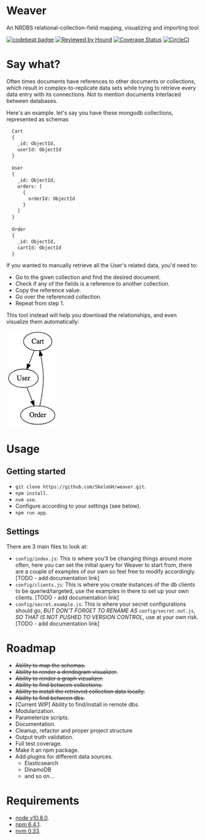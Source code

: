 # Weaver

An NRDBS relational-collection-field mapping, visualizing and importing tool

[![codebeat badge](https://codebeat.co/badges/d6101e2d-7c26-4c19-a820-d90a96a5fd54)](https://codebeat.co/projects/github-com-skelogh-weaver-master) [![Reviewed by Hound](https://img.shields.io/badge/Reviewed_by-Hound-8E64B0.svg)](https://houndci.com) [![Coverage Status](https://coveralls.io/repos/github/SkeloGH/weaver/badge.svg)](https://coveralls.io/github/SkeloGH/weaver) [![CircleCI](https://circleci.com/gh/SkeloGH/weaver.svg?style=svg)](https://circleci.com/gh/SkeloGH/weaver)

# Say what?

Often times documents have references to other documents or collections, which result in complex-to-replicate data sets while trying to retrieve every data entry with its connections. Not to mention documents interlaced between databases.

Here's an example. let's say you have these mongodb collections, represented as schemas

```
  Cart
  {
    _id: ObjectId,
    userId: ObjectId
  }

  User
  {
    _id: ObjectId,
    orders: [
      {
        orderId: ObjectId
      }
    ]
  }

  Order
  {
    _id: ObjectId,
    cartId: ObjectId
  }
```

If you wanted to manually retrieve all the User's related data, you'd need to:

- Go to the given collection and find the desired document.
- Check if any of the fields is a reference to another collection.
- Copy the reference value.
- Go over the referenced collection.
- Repeat from step 1.

This tool instead will help you download the relationships, and even visualize them automatically:

![Basic visualization of collection relationships](/images/example_graph.png?raw=true)

# Usage

## Getting started

- `git clone https://github.com/SkeloGH/weaver.git`.
- `npm install`.
- `nvm use`.
- Configure according to your settings (see below).
- `npm run app`.

## Settings

There are 3 main files to look at:

- `config/index.js`: This is where you'll be changing things around more often, here you can set the initial query for Weaver to start from, there are a couple of examples of our own so feel free to modify accordingly. [TODO - add documentation link]
- `config/clients.js`: This is where you create instances of the db clients to be queried/targeted, use the examples in there to set up your own clients. [TODO - add documentation link]
- `config/secret.example.js`: This is where your secret configurations should go, *BUT DON'T FORGET TO RENAME AS* `config/secret.out.js`, *SO THAT IS NOT PUSHED TO VERSION CONTROL*, use at your own risk. [TODO - add documentation link]

# Roadmap

- ~~Ability to map the schemas.~~
- ~~Ability to render a dendogram visualizer.~~
- ~~Ability to render a graph vizualizer.~~
- ~~Ability to find between collections.~~
- ~~Ability to install the retrieved collection data locally.~~
- ~~Ability to find between dbs.~~
- [Current WIP] Ability to find/install in remote dbs.
- Modularization.
- Parameterize scripts.
- Documentation.
- Cleanup, refactor and proper project structure
- Output truth validation.
- Full test coverage.
- Make it an npm package.
- Add plugins for different data sources.
  + Elasticsearch
  + DinamoDB
  + and so on...

# Requirements

- [node v10.8.0](https://nodejs.org/dist/v10.8.0/).
- [npm 6.4.1](https://www.npmjs.com/package/npm/v/6.4.1).
- [nvm 0.33](https://github.com/creationix/nvm/tree/v0.33.11).
